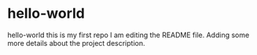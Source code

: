 # hello-world
hello-world
this is my first repo
I am editing the README file. Adding some more details about the project description.
